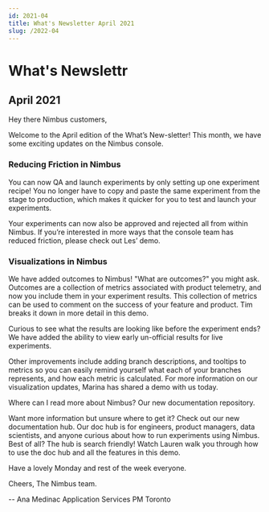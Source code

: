```yaml
---
id: 2021-04
title: What's Newsletter April 2021
slug: /2022-04
---
```


# What's Newslettr

## April 2021

Hey there Nimbus customers,

Welcome to the April edition of the What’s New-sletter! This month, we have some exciting updates on the Nimbus console.

### Reducing Friction in Nimbus

You can now QA and launch experiments by only setting up one experiment recipe! You no longer have to copy and paste the same experiment from the stage to production, which makes it quicker for you to test and launch your experiments.


Your experiments can now also be approved and rejected all from within Nimbus.  If you’re interested in more ways that the console team has reduced friction, please check out Les’ demo.


### Visualizations in Nimbus

We have added outcomes to Nimbus! "What are outcomes?" you might ask. Outcomes are a collection of metrics associated with product telemetry, and now you include them in your experiment results. This collection of metrics can be used to comment on the success of your feature and product. Tim breaks it down in more detail in this demo.


Curious to see what the results are looking like before the experiment ends? We have added the ability to view early un-official results for live experiments.


Other improvements include adding branch descriptions, and tooltips to metrics so you can easily remind yourself what each of your branches represents, and how each metric is calculated. For more information on our visualization updates, Marina has shared a demo with us today.


Where can I read more about Nimbus? Our new documentation repository.

Want more information but unsure where to get it? Check out our new documentation hub. Our doc hub is for engineers, product managers, data scientists, and anyone curious about how to run experiments using Nimbus. Best of all? The hub is search friendly! Watch Lauren walk you through how to use the doc hub and all the features in this demo.


Have a lovely Monday and rest of the week everyone.

Cheers,
The Nimbus team.


--
Ana Medinac
Application Services PM
Toronto

